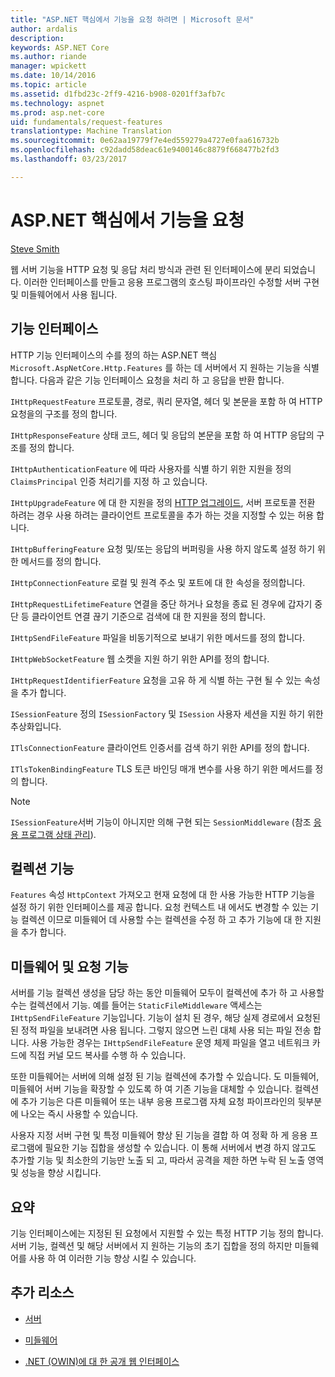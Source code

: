 ```yaml
---
title: "ASP.NET 핵심에서 기능을 요청 하려면 | Microsoft 문서"
author: ardalis
description: 
keywords: ASP.NET Core
ms.author: riande
manager: wpickett
ms.date: 10/14/2016
ms.topic: article
ms.assetid: d1fbd23c-2ff9-4216-b908-0201ff3afb7c
ms.technology: aspnet
ms.prod: asp.net-core
uid: fundamentals/request-features
translationtype: Machine Translation
ms.sourcegitcommit: 0e62aa19779f7e4ed559279a4727e0faa616732b
ms.openlocfilehash: c92dadd58deac61e9400146c8879f668477b2fd3
ms.lasthandoff: 03/23/2017

---
```

# <a name="request-features-in-aspnet-core"></a>ASP.NET 핵심에서 기능을 요청

[Steve Smith](http://ardalis.com)

웹 서버 기능을 HTTP 요청 및 응답 처리 방식과 관련 된 인터페이스에 분리 되었습니다. 이러한 인터페이스를 만들고 응용 프로그램의 호스팅 파이프라인 수정할 서버 구현 및 미들웨어에서 사용 됩니다.

## <a name="feature-interfaces"></a>기능 인터페이스

HTTP 기능 인터페이스의 수를 정의 하는 ASP.NET 핵심 `Microsoft.AspNetCore.Http.Features` 를 하는 데 서버에서 지 원하는 기능을 식별 합니다. 다음과 같은 기능 인터페이스 요청을 처리 하 고 응답을 반환 합니다.

`IHttpRequestFeature`
프로토콜, 경로, 쿼리 문자열, 헤더 및 본문을 포함 하 여 HTTP 요청을의 구조를 정의 합니다.

`IHttpResponseFeature`
상태 코드, 헤더 및 응답의 본문을 포함 하 여 HTTP 응답의 구조를 정의 합니다.

`IHttpAuthenticationFeature`
에 따라 사용자를 식별 하기 위한 지원을 정의 `ClaimsPrincipal` 인증 처리기를 지정 하 고 있습니다.

`IHttpUpgradeFeature`
에 대 한 지원을 정의 [HTTP 업그레이드](https://tools.ietf.org/html/rfc2616.html#section-14.42), 서버 프로토콜 전환 하려는 경우 사용 하려는 클라이언트 프로토콜을 추가 하는 것을 지정할 수 있는 허용 합니다.

`IHttpBufferingFeature`
요청 및/또는 응답의 버퍼링을 사용 하지 않도록 설정 하기 위한 메서드를 정의 합니다.

`IHttpConnectionFeature`
로컬 및 원격 주소 및 포트에 대 한 속성을 정의합니다.

`IHttpRequestLifetimeFeature`
연결을 중단 하거나 요청을 종료 된 경우에 갑자기 중단 등 클라이언트 연결 끊기 기준으로 검색에 대 한 지원을 정의 합니다.

`IHttpSendFileFeature`
파일을 비동기적으로 보내기 위한 메서드를 정의 합니다.

`IHttpWebSocketFeature`
웹 소켓을 지원 하기 위한 API를 정의 합니다.

`IHttpRequestIdentifierFeature`
요청을 고유 하 게 식별 하는 구현 될 수 있는 속성을 추가 합니다.

`ISessionFeature`
정의 `ISessionFactory` 및 `ISession` 사용자 세션을 지원 하기 위한 추상화입니다.

`ITlsConnectionFeature`
클라이언트 인증서를 검색 하기 위한 API를 정의 합니다.

`ITlsTokenBindingFeature`
TLS 토큰 바인딩 매개 변수를 사용 하기 위한 메서드를 정의 합니다.

> [!NOTE]
> `ISessionFeature`서버 기능이 아니지만 의해 구현 되는 `SessionMiddleware` (참조 [응용 프로그램 상태 관리](app-state.md)).

## <a name="feature-collections"></a>컬렉션 기능

`Features` 속성 `HttpContext` 가져오고 현재 요청에 대 한 사용 가능한 HTTP 기능을 설정 하기 위한 인터페이스를 제공 합니다. 요청 컨텍스트 내 에서도 변경할 수 있는 기능 컬렉션 이므로 미들웨어 데 사용할 수는 컬렉션을 수정 하 고 추가 기능에 대 한 지원을 추가 합니다.

## <a name="middleware-and-request-features"></a>미들웨어 및 요청 기능

서버를 기능 컬렉션 생성을 담당 하는 동안 미들웨어 모두이 컬렉션에 추가 하 고 사용할 수는 컬렉션에서 기능. 예를 들어는 `StaticFileMiddleware` 액세스는 `IHttpSendFileFeature` 기능입니다. 기능이 설치 된 경우, 해당 실제 경로에서 요청된 된 정적 파일을 보내려면 사용 됩니다. 그렇지 않으면 느린 대체 사용 되는 파일 전송 합니다. 사용 가능한 경우는 `IHttpSendFileFeature` 운영 체제 파일을 열고 네트워크 카드에 직접 커널 모드 복사를 수행 하 수 있습니다.

또한 미들웨어는 서버에 의해 설정 된 기능 컬렉션에 추가할 수 있습니다. 도 미들웨어, 미들웨어 서버 기능을 확장할 수 있도록 하 여 기존 기능을 대체할 수 있습니다. 컬렉션에 추가 기능은 다른 미들웨어 또는 내부 응용 프로그램 자체 요청 파이프라인의 뒷부분에 나오는 즉시 사용할 수 있습니다.

사용자 지정 서버 구현 및 특정 미들웨어 향상 된 기능을 결합 하 여 정확 하 게 응용 프로그램에 필요한 기능 집합을 생성할 수 있습니다. 이 통해 서버에서 변경 하지 않고도 추가할 기능 및 최소한의 기능만 노출 되 고, 따라서 공격을 제한 하면 누락 된 노출 영역 및 성능을 향상 시킵니다.

## <a name="summary"></a>요약

기능 인터페이스에는 지정된 된 요청에서 지원할 수 있는 특정 HTTP 기능 정의 합니다. 서버 기능, 컬렉션 및 해당 서버에서 지 원하는 기능의 초기 집합을 정의 하지만 미들웨어를 사용 하 여 이러한 기능 향상 시킬 수 있습니다.

## <a name="additional-resources"></a>추가 리소스

* [서버](servers/index.md)

* [미들웨어](middleware.md)

* [.NET (OWIN)에 대 한 공개 웹 인터페이스](owin.md)

